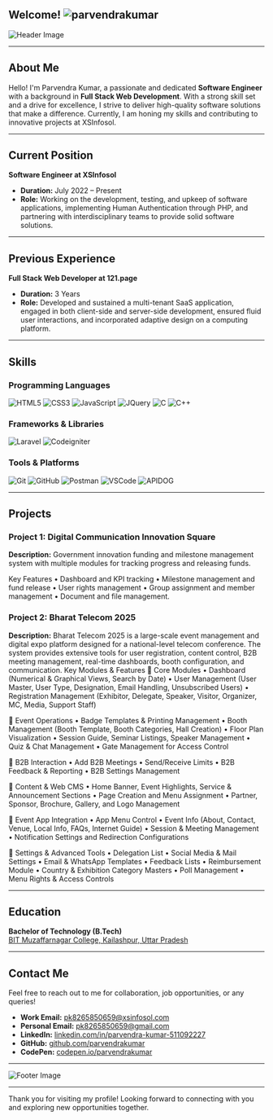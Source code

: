 <!-- # Parvendra Kumar's Professional Profile -->

## Welcome! ![parvendrakumar](https://komarev.com/ghpvc/?username=YourUserName&label=Profile%20views&color=0e75b6&style=flat)

![Header Image](https://i.pinimg.com/736x/6e/03/21/6e0321597039afa3bc11d02d52fdfa6e.jpg)

---

## About Me

Hello! I'm Parvendra Kumar, a passionate and dedicated **Software Engineer** with a background in **Full Stack Web Development**. With a strong skill set and a drive for excellence, I strive to deliver high-quality software solutions that make a difference. Currently, I am honing my skills and contributing to innovative projects at XSInfosol.

---

## Current Position

**Software Engineer at XSInfosol**

- **Duration:** July 2022 – Present
- **Role:** Working on the development, testing, and upkeep of software applications, implementing Human Authentication through PHP, and partnering with interdisciplinary teams to provide solid software solutions.

---

## Previous Experience

**Full Stack Web Developer at 121.page**

- **Duration:** 3 Years
- **Role:** Developed and sustained a multi-tenant SaaS application, engaged in both client-side and server-side development, ensured fluid user interactions, and incorporated adaptive design on a computing platform.

---

## Skills

### Programming Languages
![HTML5](https://img.shields.io/badge/HTML5-E34F26?style=for-the-badge&logo=html5&logoColor=white)
![CSS3](https://img.shields.io/badge/CSS3-1572B6?style=for-the-badge&logo=css3&logoColor=white)
![JavaScript](https://img.shields.io/badge/JavaScript-F7DF1E?style=for-the-badge&logo=javascript&logoColor=black)
![JQuery](https://img.shields.io/badge/jQuery-598ac2?style=for-the-badge&logo=jquery&logoColor=black)
![C](https://img.shields.io/badge/C-a7b8cb?style=for-the-badge&logo=C&logoColor=white)
![C++](https://img.shields.io/badge/C++-024482?style=for-the-badge&logo=&logoColor=white)

### Frameworks & Libraries
![Laravel](https://img.shields.io/badge/Laravel-f9343a?style=for-the-badge&logo=Laravel&logoColor=black)
![Codeigniter](https://img.shields.io/badge/codeigniter-dd4814?style=for-the-badge&logo=codeigniter&logoColor=black)

### Tools & Platforms
![Git](https://img.shields.io/badge/Git-F05032?style=for-the-badge&logo=git&logoColor=white)
![GitHub](https://img.shields.io/badge/GitHub-181717?style=for-the-badge&logo=github&logoColor=white)
![Postman](https://img.shields.io/badge/postman-ef5822?style=for-the-badge&logo=postman&logoColor=white)
![VSCode](https://img.shields.io/badge/VSCode-007ACC?style=for-the-badge&logo=visual-studio-code&logoColor=white)
![APIDOG](https://img.shields.io/badge/APIDOG-1477ff?style=for-the-badge&logo=postman&logoColor=white)

---

## Projects

### Project 1: Digital Communication Innovation Square
**Description:** Government innovation funding and milestone management system with multiple modules for tracking progress and releasing funds.

Key Features
•
Dashboard and KPI tracking
•
Milestone management and fund release
•
User rights management
•
Group assignment and member management
•
Document and file management.

### Project 2:  Bharat Telecom 2025
**Description:** Bharat Telecom 2025 is a large-scale event management and digital expo platform designed for a national-level telecom conference. The system provides extensive tools for user registration, content control, B2B meeting management, real-time dashboards, booth configuration, and communication.
Key Modules & Features
🔹 Core Modules
• Dashboard (Numerical & Graphical Views, Search by Date)
• User Management (User Master, User Type, Designation, Email Handling, Unsubscribed Users)
• Registration Management (Exhibitor, Delegate, Speaker, Visitor, Organizer, MC, Media, Support Staff)

🔹 Event Operations
• Badge Templates & Printing Management
• Booth Management (Booth Template, Booth Categories, Hall Creation)
• Floor Plan Visualization
• Session Guide, Seminar Listings, Speaker Management
• Quiz & Chat Management
• Gate Management for Access Control

🔹 B2B Interaction
• Add B2B Meetings
• Send/Receive Limits
• B2B Feedback & Reporting
• B2B Settings Management

🔹 Content & Web CMS
• Home Banner, Event Highlights, Service & Announcement Sections
• Page Creation and Menu Assignment
• Partner, Sponsor, Brochure, Gallery, and Logo Management

🔹 Event App Integration
• App Menu Control
• Event Info (About, Contact, Venue, Local Info, FAQs, Internet Guide)
• Session & Meeting Management
• Notification Settings and Redirection Configurations

🔹 Settings & Advanced Tools
• Delegation List
• Social Media & Mail Settings
• Email & WhatsApp Templates
• Feedback Lists
• Reimbursement Module
• Country & Exhibition Category Masters
• Poll Management
• Menu Rights & Access Controls


---
## Education

**Bachelor of Technology (B.Tech)**  
[BIT Muzaffarnagar College, Kailashpur, Uttar Pradesh](https://www.bhagwantgroup.com)

---

## Contact Me

Feel free to reach out to me for collaboration, job opportunities, or any queries!

- **Work Email:** [pk8265850659@xsinfosol.com](mailto:pk8265850659@xsinfosol.com)
- **Personal Email:** [pk8265850659@gmail.com](mailto:pk8265850659@gmail.com)
- **LinkedIn:** [linkedin.com/in/parvendra-kumar-511092227](https://www.linkedin.com/in/parvendra-kumar-511092227/)
- **GitHub:** [github.com/parvendrakumar](https://github.com/parvendrakumar)
- **CodePen:** [codepen.io/parvendrakumar](https://codepen.io/parvendrakumar)

---

![Footer Image](https://i.ibb.co/bLMxCBb/e03edbe588d3866d539e5bbb35d9080c.jpg)

---

Thank you for visiting my profile! Looking forward to connecting with you and exploring new opportunities together.
